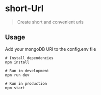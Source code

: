 # short-Url

> Create short and convenient urls

## Usage

Add your mongoDB URI  to the config.env file

```
# Install dependencies
npm install

# Run in development
npm run dev

# Run in production
npm start
```
